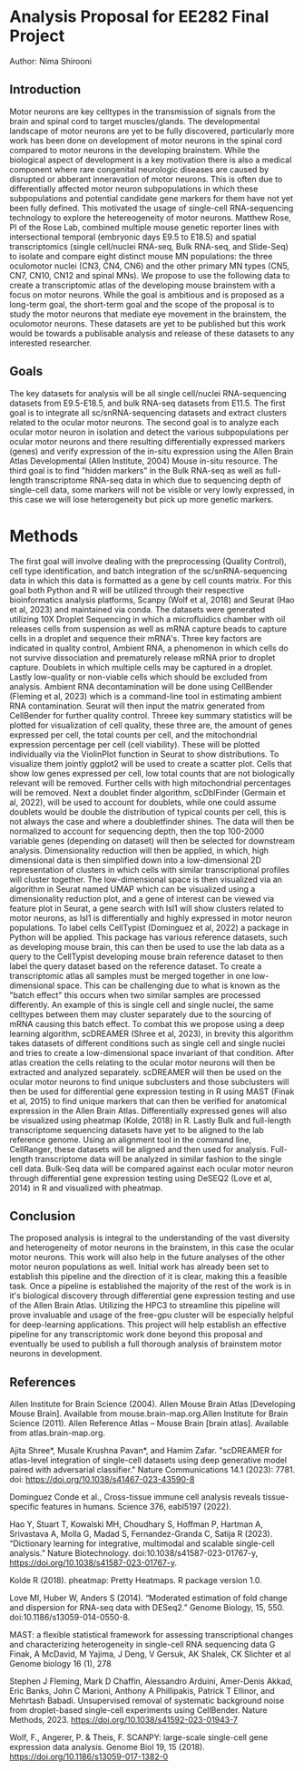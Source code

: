 # Analysis Proposal for EE282 Final Project
Author: Nima Shirooni

## Introduction
Motor neurons are key celltypes in the transmission of signals from the brain and spinal cord to target muscles/glands.
The developmental landscape of motor neurons are yet to be fully discovered, particularly more work has been done on development 
of motor neurons in the spinal cord compared to motor neurons in the developing brainstem. While the biological aspect 
of development is a key motivation there is also a medical component where rare congenital neurologic diseases are caused by 
disrupted or abberant inneravation of motor neurons. This is often due to differentially affected motor neuron subpopulations
in which these subpopulations and potential candidate gene markers for them have not yet been fully defined. This motivated
the usage of single-cell RNA-sequencing technology to explore the hetereogeneity of motor neurons. Matthew Rose, PI of the Rose Lab,
combined multiple mouse genetic reporter lines with intersectional temporal (embryonic days E9.5 to E18.5) and spatial transcriptomics (single cell/nuclei RNA-seq, Bulk RNA-seq, and Slide-Seq) 
to isolate and compare eight distinct mouse MN populations: the three oculomotor nuclei (CN3, CN4, CN6) and the other primary MN types (CN5, CN7, CN10, CN12 and spinal MNs). 
We propose to use the following data to create a transcriptomic atlas of the developing mouse brainstem with a focus on motor neurons. While the goal is ambitious and is proposed as a long-term goal, 
the short-term goal and the scope of the proposal is to study the motor neurons that mediate eye movement in the brainstem, the oculomotor neurons. These datasets are yet to be 
published but this work would be towards a publisable analysis and release of these datasets to any interested researcher.

## Goals
The key datasets for analysis will be all single cell/nuclei RNA-sequencing datasets from E9.5-E18.5, and 
bulk RNA-seq datasets from E11.5. The first goal is to integrate all sc/snRNA-sequencing datasets
and extract clusters related to the ocular motor neurons. The second goal is to analyze each ocular motor neuron in isolation and detect 
the various subpopulations per ocular motor neurons and there resulting differentially expressed markers (genes) and verify
expression of the in-situ expression using the Allen Brain Atlas Developmental (Allen Institute, 2004) Mouse in-situ resource. The third goal is to find 
"hidden markers" in the Bulk RNA-seq as well as full-length transcriptome RNA-seq data in which due to sequencing depth of
single-cell data, some markers will not be visible or very lowly expressed, in this case we will lose heterogeneity but pick up 
more genetic markers. 

# Methods
The first goal will involve dealing with the preprocessing (Quality Control), cell type identification, and batch integration 
of the sc/snRNA-sequencing data in which this data is formatted as a gene by cell counts matrix. 
For this goal both Python and R will be utilized through their 
respective bioinformatics analysis platforms, Scanpy (Wolf et al, 2018) and Seurat (Hao et al, 2023) and maintained via conda.
The datasets were generated utilizing 10X Droplet Sequencing in which a microfluidics chamber with oil releases cells from suspension
as well as mRNA capture beads to capture cells in a droplet and sequence their mRNA's. Three key factors are indicated in quality control,
Ambient RNA, a phenomenon in which cells do not survive dissociation and prematurely release mRNA prior to droplet capture. Doublets in which
multiple cells may be captured in a droplet. Lastly low-quality or non-viable cells which should be excluded from analysis. Ambient RNA decontamination 
will be done using CellBender (Fleming et al, 2023) which is a command-line tool in estimating ambient RNA contamination. Seurat will then input the matrix generated from
CellBender for further quality control. Threee key summary statistics will be plotted for visualization of cell quality, these three are, the amount of 
genes expressed per cell, the total counts per cell, and the mitochondrial expression percentage per cell (cell viability). These will be plotted individually
via the ViolinPlot function in Seurat to show distributions. To visualize them jointly ggplot2 will be used to create a scatter plot. Cells that 
show low genes expressed per cell, low total counts that are not biologically relevant will be removed. Further cells with high mitochondrial percentages
will be removed. Next a doublet finder algorithm, scDblFinder (Germain et al, 2022),  will be used to account for doublets, while one could assume doublets would be double the 
distribution of typical counts per cell, this is not always the case and where a doubletfinder shines. The data will then be normalized to account for 
sequencing depth, then the top 100-2000 variable genes (depending on dataset) will then be selected for downstream analysis. Dimensionality reduction will then
be applied, in which, high dimensional data is then simplified down into a low-dimensional 2D representation of clusters in which cells with similar transcriptional profiles will
cluster together. The low-dimensional space is then visualized via an algorithm in Seurat named UMAP which can be visualized using a dimensionality reduction plot, and a gene 
of interest can be viewed via feature plot in Seurat, a gene search with Isl1 will show clusters related to motor neurons, as Isl1 is differentially and highly expressed in 
motor neuron populations. To label cells CellTypist (Dominguez et al, 2022) a package in Python will be applied. This package has various reference datasets, such as developing mouse brain,
this can then be used to use the lab data as a query to the CellTypist developing mouse brain reference dataset to then label the query dataset based on the reference dataset.
To create a transcriptomic atlas all samples must be merged together in one low-dimensional space. This can be challenging due to what is known
as the "batch effect" this occurs when two similar samples are processed differently. An example of this is single cell and single nuclei, the same celltypes between them 
may cluster separately due to the sourcing of mRNA causing this batch effect. To combat this we propose using a deep learning algorithm, scDREAMER (Shree et al, 2023), in brevity 
this algorithm takes datasets of different conditions such as single cell and single nuclei and tries to create a low-dimensional space invariant of that condition.
After atlas creation the cells relating to the ocular motor neurons will then be extracted and analyzed separately. scDREAMER will then be used on the ocular motor neurons
to find unique subclusters and those subclusters will then be used for differential gene expression testing in R using MAST (Finak et al, 2015) to find unique markers that can then be 
verified for anatomical expression in the Allen Brain Atlas. Differentially expressed genes will also be visualized using pheatmap (Kolde, 2018) in R. 
Lastly Bulk and full-length transcriptome sequencing datasets have yet to be aligned to the lab reference genome. Using an alignment tool in the command line, 
CellRanger, these datasets will be aligned and then used for analysis. Full-length transcriptome data
will be analyzed in similar fashion to the single cell data. Bulk-Seq data will be compared against each ocular motor neuron through differential gene expression testing 
using DeSEQ2 (Love et al, 2014) in R and visualized with pheatmap. 

## Conclusion
The proposed analysis is integral to the understanding of the vast diversity and heterogeneity of motor neurons in the brainstem, in this case the ocular motor neurons. 
This work will also help in the future analyses of the other motor neuron populations as well. Initial work has already been set to establish this pipeline and the 
direction of it is clear, making this a feasible task. Once a pipeline is established the majority of the rest of the work is in it's biological discovery through
differential gene expression testing and use of the Allen Brain Atlas. Utilizing the HPC3 to streamline this pipeline will prove invaluable and usage of the 
free-gpu cluster will be especially helpful for deep-learning applications. This project will help establish an effective pipeline for any transcriptomic work
done beyond this proposal and eventually be used to publish a full thorough analysis of brainstem motor neurons in development.

## References 
Allen Institute for Brain Science (2004). Allen Mouse Brain Atlas [Developing Mouse Brain]. Available from mouse.brain-map.org.Allen Institute for Brain Science (2011).
Allen Reference Atlas – Mouse Brain [brain atlas]. Available from atlas.brain-map.org.

Ajita Shree*, Musale Krushna Pavan*, and Hamim Zafar. "scDREAMER for atlas-level integration of single-cell datasets using deep generative model paired with adversarial classifier." Nature Communications 14.1 (2023): 7781. doi: https://doi.org/10.1038/s41467-023-43590-8

Dominguez Conde et al., Cross-tissue immune cell analysis reveals tissue-specific features in humans. Science 376, eabl5197 (2022).

Hao Y, Stuart T, Kowalski MH, Choudhary S, Hoffman P, Hartman A, Srivastava A, Molla G, Madad S, Fernandez-Granda C, Satija R (2023). “Dictionary learning for integrative, multimodal and scalable single-cell analysis.” Nature Biotechnology. doi:10.1038/s41587-023-01767-y, https://doi.org/10.1038/s41587-023-01767-y.

Kolde R (2018). pheatmap: Pretty Heatmaps. R package version 1.0.

Love MI, Huber W, Anders S (2014). “Moderated estimation of fold change and dispersion for RNA-seq data with DESeq2.” Genome Biology, 15, 550. doi:10.1186/s13059-014-0550-8.

MAST: a flexible statistical framework for assessing transcriptional changes and characterizing heterogeneity in single-cell RNA sequencing data G Finak, A McDavid, M Yajima, J Deng, V Gersuk, AK Shalek, CK Slichter et al Genome biology 16 (1), 278

Stephen J Fleming, Mark D Chaffin, Alessandro Arduini, Amer-Denis Akkad, Eric Banks, John C Marioni, Anthony A Phillipakis, Patrick T Ellinor, and Mehrtash Babadi. Unsupervised removal of systematic background noise from droplet-based single-cell experiments using CellBender. Nature Methods, 2023. https://doi.org/10.1038/s41592-023-01943-7

Wolf, F., Angerer, P. & Theis, F. SCANPY: large-scale single-cell gene expression data analysis. Genome Biol 19, 15 (2018). https://doi.org/10.1186/s13059-017-1382-0

